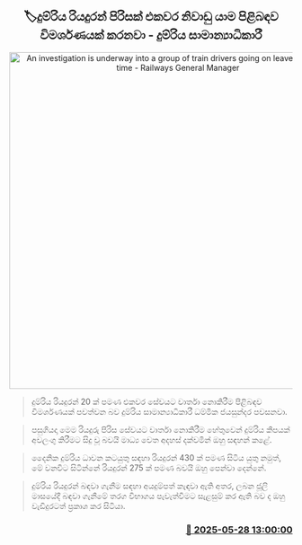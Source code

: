 <p align='center'><b><h2 align='center' title='An investigation is underway into a group of train drivers going on leave at the same time - Railways General Manager'>🏷දුම්රිය රියදුරන් පිරිසක් එකවර නිවාඩු යාම පිළිබඳව විමර්ශණයක් කරනවා - දුම්රිය සාමාන්‍යාධිකාරී</h2></b></p>
<p align='center'><img src='https://helakuru.sgp1.cdn.digitaloceanspaces.com/esana/images/lib/dhammika-jayasundara-ty.jpg' width='600' alt='An investigation is underway into a group of train drivers going on leave at the same time - Railways General Manager'></p>

> දුම්රිය රියදුරන් 20 ක් පමණ එකවර සේවයට වාර්තා නොකිරීම පිළිබඳව විමර්ශණයක් පවත්වන බව දුම්රිය සාමාන්‍යාධිකාරී ධම්මික ජයසුන්දර පවසනවා.

> පසුගියදා මෙම රියදුරු පිරිස සේවයට වාර්තා නොකිරීම හේතුවෙන් දුම්රිය කීපයක් අවලංගු කිරීමට සිදු වූ බවයි මාධ්‍ය වෙත අදහස් දක්වමින් ඔහු සඳහන් කළේ.

> දෛනික දුම්රිය ධාවන කටයුතු සඳහා රියදුරන් 430 ක් පමණ සිටිය යුතු නමුත්, මේ වනවිට සිටින්නේ රියදුරන් 275 ක් පමණ බවයි ඔහු පෙන්වා දෙන්නේ.

> දුම්රිය රියදුරන් බඳවා ගැනීම සඳහා අයදුම්පත් කැඳවා ඇති අතර, ලබන ජූලි මාසයේදී බඳවා ගැනීමේ තරග විභාගය පැවැත්වීමට සැළසුම් කර ඇති බව ද ඔහු වැඩිදුරටත් ප්‍රකාශ කර සිටියා.



<h3 align='right'><a href='https://www.helakuru.lk/esana/p/110494/'>📅 2025-05-28 13:00:00</a></h3>
